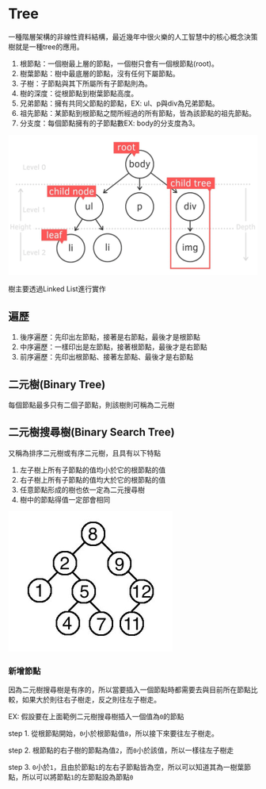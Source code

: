 # Tree

一種階層架構的非線性資料結構，最近幾年中很火樂的人工智慧中的核心概念決策樹就是一種tree的應用。

1. 根節點：一個樹最上層的節點，一個樹只會有一個根節點(root)。
2. 樹葉節點：樹中最底層的節點，沒有任何下屬節點。
3. 子樹：子節點與其下所屬所有子節點則為。
4. 樹的深度：從根節點到樹葉節點高度。
5. 兄弟節點：擁有共同父節點的節點，EX: ul、p與div為兄弟節點。
6. 祖先節點：某節點到根節點之間所經過的所有節點，皆為該節點的祖先節點。
7. 分支度：每個節點擁有的子節點數EX: body的分支度為3。

![tree](../assets/tree.png)

樹主要透過Linked List進行實作

## 遍歷

1. 後序遍歷：先印出左節點，接著是右節點，最後才是根節點
2. 中序遍歷：一樣印出是左節點，接著根節點，最後才是右節點
3. 前序遍歷：先印出根節點、接著左節點、最後才是右節點

## 二元樹(Binary Tree)

每個節點最多只有二個子節點，則該樹則可稱為二元樹

## 二元樹搜尋樹(Binary Search Tree)

又稱為排序二元樹或有序二元樹，且具有以下特點

1. 左子樹上所有子節點的值均小於它的根節點的值
2. 右子樹上所有子節點的值均大於它的根節點的值
3. 任意節點形成的樹也依一定為二元搜尋樹
4. 樹中的節點得值一定部會相同

![Binary Search Tree](../assets/binary_search_tree.jpeg)

### 新增節點

因為二元樹搜尋樹是有序的，所以當要插入一個節點時都需要去與目前所在節點比較，如果大於則往右子樹走，反之則往左子樹走。

EX: 假設要在上面範例二元樹搜尋樹插入一個值為`0`的節點

step 1. 從根節點開始，`0`小於根節點值`8`，所以接下來要往左子樹走。

step 2. 根節點的右子樹的節點為值`2`，而`0`小於該值，所以一樣往左子樹走

step 3. `0`小於`1`，且由於節點`1`的左右子節點皆為空，所以可以知道其為一樹葉節點，所以可以將節點`1`的左節點設為節點`0`